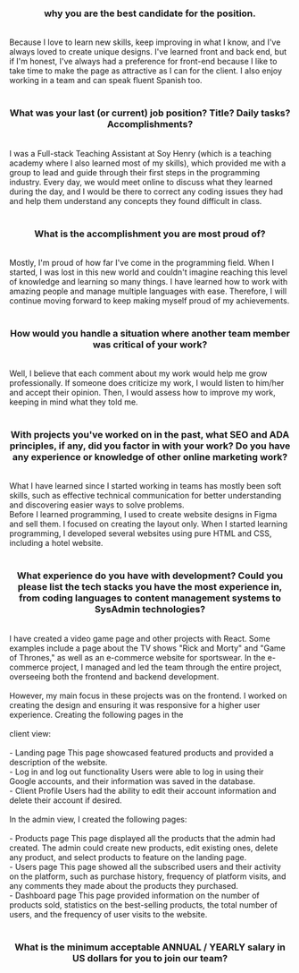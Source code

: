 <h3 align="center">why you are the best candidate for the position.</h3>
<br>
Because I love to learn new skills, keep improving in what I know, and I've always loved to create unique designs. I've learned front and back end, but if I'm honest, I've always had a preference for front-end because I like to take time to make the page as attractive as I can for the client. I also enjoy working in a team and can speak fluent Spanish too.
<br><br>

<h3 align="center">What was your last (or current) job position? Title? Daily tasks? Accomplishments?</h3>
<br>
I was a Full-stack Teaching Assistant at Soy Henry (which is a teaching academy where I also learned most of my skills), which provided me with a group to lead and guide through their first steps in the programming industry. Every day, we would meet online to discuss what they learned during the day, and I would be there to correct any coding issues they had and help them understand any concepts they found difficult in class.
<br><br>

<h3 align="center">What is the accomplishment you are most proud of?</h3>
<br>
Mostly, I'm proud of how far I've come in the programming field. When I started, I was lost in this new world and couldn't imagine reaching this level of knowledge and learning so many things. I have learned how to work with amazing people and manage multiple languages with ease. Therefore, I will continue moving forward to keep making myself proud of my achievements.
<br><br>

<h3 align="center">How would you handle a situation where another team member was critical of your work?</h3>
<br>
Well, I believe that each comment about my work would help me grow professionally. If someone does criticize my work, I would listen to him/her and accept their opinion. Then, I would assess how to improve my work, keeping in mind what they told me.
<br><br>

<h3 align="center">With projects you've worked on in the past, what SEO and ADA principles, if any, did you factor in with your work? Do you have any experience or knowledge of other online marketing work?</h3>
<br>
What I have learned since I started working in teams has mostly been soft skills, such as effective technical communication for better understanding and discovering easier ways to solve problems.
<br>
Before I learned programming, I used to create website designs in Figma and sell them. I focused on creating the layout only. When I started learning programming, I developed several websites using pure HTML and CSS, including a hotel website.
<br><br>

<h3 align="center">What experience do you have with development? Could you please list the tech stacks you have the most experience in, from coding languages to content management systems to SysAdmin technologies?</h3>
<br>
I have created a video game page and other projects with React. Some examples include a page about the TV shows "Rick and Morty" and "Game of Thrones," as well as an e-commerce website for sportswear. In the e-commerce project, I managed and led the team through the entire project, overseeing both the frontend and backend development.
<br><br>
However, my main focus in these projects was on the frontend. I worked on creating the design and ensuring it was responsive for a higher user experience. Creating the following pages in the 
<br><br>
client view:
<br><br>
- Landing page
This page showcased featured products and provided a description of the website.
<br>
- Log in and log out functionality
Users were able to log in using their Google accounts, and their information was saved in the database.
<br>
- Client Profile
Users had the ability to edit their account information and delete their account if desired.
<br><br>
In the admin view, I created the following pages:
<br><br>
- Products page
This page displayed all the products that the admin had created. The admin could create new products, edit existing ones, delete any product, and select products to feature on the landing page.
<br>
- Users page
This page showed all the subscribed users and their activity on the platform, such as purchase history, frequency of platform visits, and any comments they made about the products they purchased.
<br>
- Dashboard page
This page provided information on the number of products sold, statistics on the best-selling products, the total number of users, and the frequency of user visits to the website.
<br><br>
<h3 align="center">What is the minimum acceptable ANNUAL / YEARLY salary in US dollars for you to join our team?</h3>

